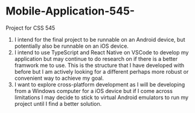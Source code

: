 # Mobile-Application-545-
Project for CSS 545
1. I intend for the final project to be runnable on an Android device, but potentially also be runnable on an iOS device.
2. I intend to use TypeScript and React Native on VSCode to develop my application but may continue to do research on if there is a better framwork me to use. This is the structure that I have developed with before but I am actively looking for a different perhaps more robust or convenient way to achieve my goal.
3. I want to explore cross-platform development as I will be developing from a Windows computer for a iOS device but if I come across limitations I may decide to stick to virtual Android emulators to run my project until I find a better solution.
